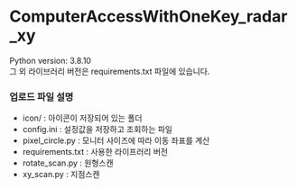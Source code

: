 # ComputerAccessWithOneKey_radar_xy

Python version: 3.8.10<br>
그 외 라이브러리 버전은 requirements.txt 파일에 있습니다.

<h3>업로드 파일 설명</h3>
<ul>
  <li>icon/              : 아이콘이 저장되어 있는 폴더</li>
  <li>config.ini         : 설정값을 저장하고 조회하는 파일</li>
  <li>pixel_circle.py    : 모니터 사이즈에 따라 이동 좌표를 계산</li>
  <li>requirements.txt   : 사용한 라이프러리 버전</li>
  <li>rotate_scan.py     : 원형스캔</li>
  <li>xy_scan.py         : 지점스캔</li>
</ul>

